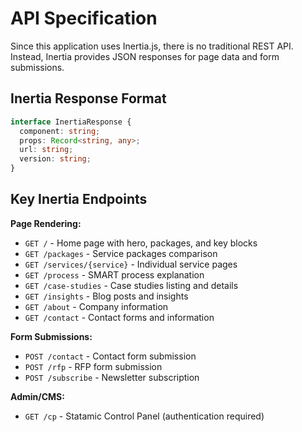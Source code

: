 # API Specification

Since this application uses Inertia.js, there is no traditional REST API. Instead, Inertia provides JSON responses for page data and form submissions.

## Inertia Response Format

```typescript
interface InertiaResponse {
  component: string;
  props: Record<string, any>;
  url: string;
  version: string;
}
```

## Key Inertia Endpoints

**Page Rendering:**
- `GET /` - Home page with hero, packages, and key blocks
- `GET /packages` - Service packages comparison
- `GET /services/{service}` - Individual service pages
- `GET /process` - SMART process explanation
- `GET /case-studies` - Case studies listing and details
- `GET /insights` - Blog posts and insights
- `GET /about` - Company information
- `GET /contact` - Contact forms and information

**Form Submissions:**
- `POST /contact` - Contact form submission
- `POST /rfp` - RFP form submission
- `POST /subscribe` - Newsletter subscription

**Admin/CMS:**
- `GET /cp` - Statamic Control Panel (authentication required)